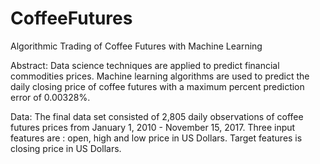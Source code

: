 # CoffeeFutures
Algorithmic Trading of Coffee Futures with Machine Learning

Abstract: Data science techniques are applied to predict financial commodities prices. Machine learning algorithms are used to predict the daily closing price of coffee futures with a maximum percent prediction error of 0.00328%.

Data: The final data set consisted of 2,805 daily observations of coffee futures prices from January 1, 2010 - November 15, 2017. Three input features are : open, high and low price in US Dollars. Target features is closing price in US Dollars.
